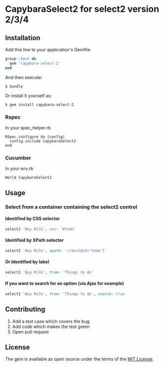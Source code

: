 # CapybaraSelect2 for select2 version 2/3/4

## Installation

Add this line to your application's Gemfile:

```ruby
group :test do
  gem 'capybara-select-2'
end
```

And then execute:

    $ bundle

Or install it yourself as:

    $ gem install capybara-select-2

### Rspec

In your spec_helper.rb

```
RSpec.configure do |config|
  config.include CapybaraSelect2
end
```

### Cucumber

In your env.rb

```
World CapybaraSelect2
```

## Usage

### Select from a container containing the select2 control

#### Identified by CSS selector
```ruby
select2 'Buy Milk', css: '#todo'
```

#### Identified by XPath selector
```ruby
select2 'Buy Milk', xpath: '//div[@id="todo"]'
```

#### Or Identified by label
```ruby
select2 'Buy Milk', from: 'Things to do'
```

#### If you want to search for an option (via Ajax for example)
```ruby
select2 'Buy Milk', from: 'Things to do', search: true
```


## Contributing

1. Add a test case which covers the bug
2. Add code which makes the test green
3. Open pull request

## License

The gem is available as open source under the terms of the [MIT License](http://opensource.org/licenses/MIT).
